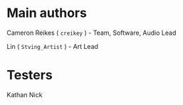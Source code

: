 # Main authors

Cameron Reikes ( `creikey` ) - Team, Software, Audio Lead

Lin ( `Stving_Artist` ) - Art Lead

# Testers

Kathan
Nick
